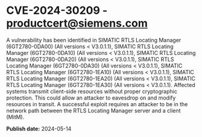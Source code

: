 # CVE-2024-30209 - productcert@siemens.com

A vulnerability has been identified in SIMATIC RTLS Locating Manager (6GT2780-0DA00) (All versions < V3.0.1.1), SIMATIC RTLS Locating Manager (6GT2780-0DA10) (All versions < V3.0.1.1), SIMATIC RTLS Locating Manager (6GT2780-0DA20) (All versions < V3.0.1.1), SIMATIC RTLS Locating Manager (6GT2780-0DA30) (All versions < V3.0.1.1), SIMATIC RTLS Locating Manager (6GT2780-1EA10) (All versions < V3.0.1.1), SIMATIC RTLS Locating Manager (6GT2780-1EA20) (All versions < V3.0.1.1), SIMATIC RTLS Locating Manager (6GT2780-1EA30) (All versions < V3.0.1.1). Affected systems transmit client-side resources without proper cryptographic protection. This could allow an attacker to eavesdrop on and modify resources in transit. A successful exploit requires an attacker to be in the network path between the RTLS Locating Manager server and a client (MitM).

**Publish date:** 2024-05-14
